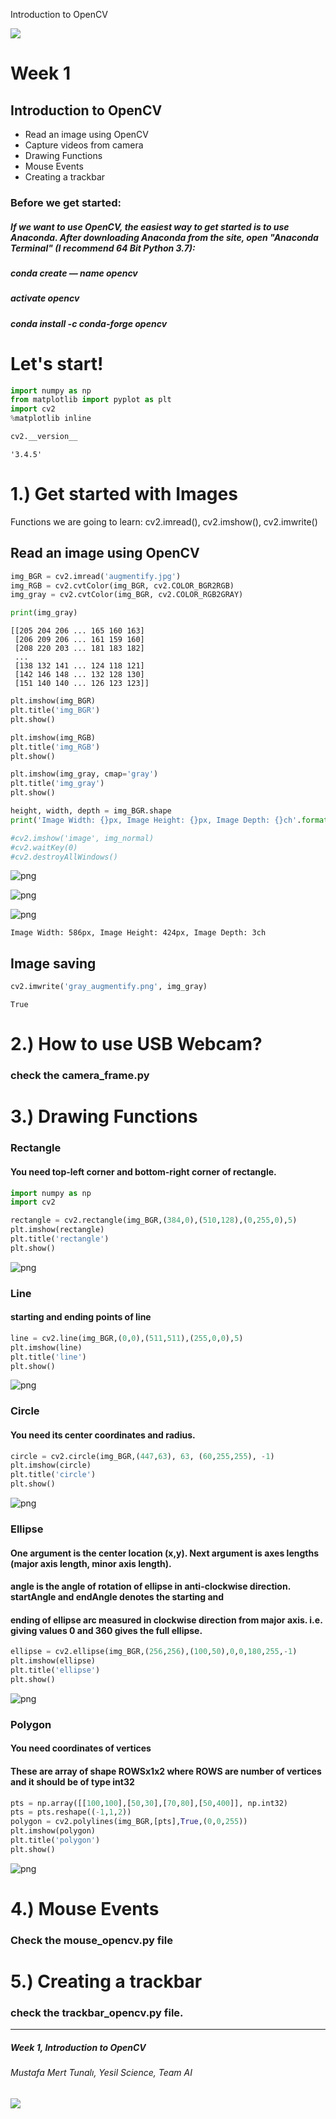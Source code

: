 
Introduction to OpenCV

<img src="yesilscience.png" /> 

# Week 1
## Introduction to OpenCV
*  Read an image using OpenCV
*  Capture videos from camera
*  Drawing Functions
*  Mouse Events
*  Creating a trackbar

### Before we get started:
##### If we want to use OpenCV, the easiest way to get started is  to use Anaconda. After downloading Anaconda from the site, open "Anaconda Terminal" (I recommend 64 Bit Python 3.7):

##### conda create — name opencv 
##### activate opencv
##### conda install -c conda-forge opencv




# Let's start!


```python
import numpy as np
from matplotlib import pyplot as plt
import cv2
%matplotlib inline

cv2.__version__
```




    '3.4.5'



# 1.) Get started with Images

Functions we are going to learn: cv2.imread(), cv2.imshow(), cv2.imwrite()

## Read an image using OpenCV


```python
img_BGR = cv2.imread('augmentify.jpg')
img_RGB = cv2.cvtColor(img_BGR, cv2.COLOR_BGR2RGB)
img_gray = cv2.cvtColor(img_BGR, cv2.COLOR_RGB2GRAY)

print(img_gray)


```

    [[205 204 206 ... 165 160 163]
     [206 209 206 ... 161 159 160]
     [208 220 203 ... 181 183 182]
     ...
     [138 132 141 ... 124 118 121]
     [142 146 148 ... 132 128 130]
     [151 140 140 ... 126 123 123]]
    


```python
plt.imshow(img_BGR)
plt.title('img_BGR')
plt.show()

plt.imshow(img_RGB)
plt.title('img_RGB')
plt.show()

plt.imshow(img_gray, cmap='gray')
plt.title('img_gray')
plt.show()

height, width, depth = img_BGR.shape
print('Image Width: {}px, Image Height: {}px, Image Depth: {}ch'.format(width, height, depth))

#cv2.imshow('image', img_normal)
#cv2.waitKey(0)
#cv2.destroyAllWindows()
```


![png](output_10_0.png)



![png](output_10_1.png)



![png](output_10_2.png)


    Image Width: 586px, Image Height: 424px, Image Depth: 3ch
    

## Image saving


```python
cv2.imwrite('gray_augmentify.png', img_gray)
```




    True



# 2.) How to use USB Webcam?
### check the camera_frame.py  

# 3.) Drawing Functions

### Rectangle
#### You need top-left corner and bottom-right corner of rectangle.


```python
import numpy as np
import cv2

rectangle = cv2.rectangle(img_BGR,(384,0),(510,128),(0,255,0),5)
plt.imshow(rectangle)
plt.title('rectangle')
plt.show()
```


![png](output_16_0.png)


### Line 
#### starting and ending points of line


```python
line = cv2.line(img_BGR,(0,0),(511,511),(255,0,0),5)
plt.imshow(line)
plt.title('line')
plt.show()
```


![png](output_18_0.png)


### Circle 
#### You need its center coordinates and radius.


```python
circle = cv2.circle(img_BGR,(447,63), 63, (60,255,255), -1)
plt.imshow(circle)
plt.title('circle')
plt.show()
```


![png](output_20_0.png)


### Ellipse
#### One argument is the center location (x,y). Next argument is axes lengths (major axis length, minor axis length). 
#### angle is the angle of rotation of ellipse in anti-clockwise direction. startAngle and endAngle denotes the starting and 
#### ending of ellipse arc measured in clockwise direction from major axis. i.e. giving values 0 and 360 gives the full ellipse.



```python
ellipse = cv2.ellipse(img_BGR,(256,256),(100,50),0,0,180,255,-1)
plt.imshow(ellipse)
plt.title('ellipse')
plt.show()
```


![png](output_22_0.png)


### Polygon 
#### You need coordinates of vertices
#### These are array of shape ROWSx1x2 where ROWS are number of vertices and it should be of type int32



```python
pts = np.array([[100,100],[50,30],[70,80],[50,400]], np.int32)
pts = pts.reshape((-1,1,2))
polygon = cv2.polylines(img_BGR,[pts],True,(0,0,255))
plt.imshow(polygon)
plt.title('polygon')
plt.show()
```


![png](output_24_0.png)


# 4.) Mouse Events
### Check the mouse_opencv.py file

# 5.) Creating a trackbar
### check the trackbar_opencv.py file.

________________________________________________________________________________________

##### Week 1, Introduction to OpenCV
###### Mustafa Mert Tunalı, Yesil Science, Team AI
<img src="yesilscience.png" /> 
